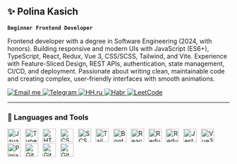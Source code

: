 ## ✨ Polina Kasich

**`Beginner Frontend Developer`**

Frontend developer with a degree in Software Engineering (2024, with honors).
Building responsive and modern UIs with JavaScript (ES6+), TypeScript, React, Redux, Vue 3, CSS/SCSS, Tailwind, and Vite.
Experience with Feature-Sliced Design, REST APIs, authentication, state management, CI/CD, and deployment.
Passionate about writing clean, maintainable code and creating complex, user-friendly interfaces with smooth animations.

<p align="left">
    <a href="mailto:alice.sova@mail.ru">
        <img alt="Email me" title="Send me an email" src="https://custom-icon-badges.demolab.com/badge/-alice.sova@mail.ru-1d4ed8?style=for-the-badge&logo=gmail&logoColor=white"/>
    </a>
    <a href="https://t.me/anilopchisak">
        <img alt="Telegram" title="Message me on Telegram" src="https://custom-icon-badges.demolab.com/badge/-@anilopchisak-1da1f2?style=for-the-badge&logo=telegram&logoColor=white"/>
    </a>
    <a href="https://ufa.hh.ru/resume/86158b7aff0eeacc7c0039ed1f694436694e44">
        <img alt="HH.ru" title="My resume on HH.ru" src="https://custom-icon-badges.demolab.com/badge/-HH.ru-ff0000?style=for-the-badge&logo=hh&logoColor=white"/>
    </a>
    <a href="https://career.habr.com/anilopchisak">
        <img alt="Habr" title="Check my Habr profile" src="https://custom-icon-badges.demolab.com/badge/-Habr-7aa1c5?style=for-the-badge&logo=habr&logoColor=white"/>
    </a>
    <a href="https://leetcode.com/u/anilopchisak/">
        <img alt="LeetCode" title="My LeetCode profile" src="https://custom-icon-badges.demolab.com/badge/-LeetCode-green?style=for-the-badge&logo=leetcode&logoColor=white"/>
    </a>
</p>

---

### 🧰 Languages and Tools

<p>
  <img alt="JavaScript" width="30px" style="margin-right:6px;" src="https://cdn.jsdelivr.net/gh/devicons/devicon/icons/javascript/javascript-plain.svg" />
  <img alt="TypeScript" width="30px" style="margin-right:6px;" src="https://cdn.jsdelivr.net/gh/devicons/devicon/icons/typescript/typescript-plain.svg" />
  <img alt="HTML" width="30px" style="margin-right:6px;" src="https://cdn.jsdelivr.net/gh/devicons/devicon/icons/html5/html5-plain.svg" />
  <img alt="CSS" width="30px" style="margin-right:6px;" src="https://cdn.jsdelivr.net/gh/devicons/devicon/icons/css3/css3-plain.svg" />
  <img alt="SCSS" width="30px" style="margin-right:6px;" src="https://cdn.jsdelivr.net/gh/devicons/devicon/icons/sass/sass-original.svg" />
  <img alt="Tailwind" width="30px" style="margin-right:6px;" src="https://cdn.jsdelivr.net/gh/devicons/devicon/icons/tailwindcss/tailwindcss-original.svg" />
  <img alt="Bootstrap" width="30px" style="margin-right:6px;" src="https://cdn.jsdelivr.net/gh/devicons/devicon/icons/bootstrap/bootstrap-plain.svg" />
  <img alt="React" width="30px" style="margin-right:6px;" src="https://cdn.jsdelivr.net/gh/devicons/devicon/icons/react/react-original.svg" />
  <img alt="Redux" width="30px" style="margin-right:6px;" src="https://cdn.jsdelivr.net/gh/devicons/devicon/icons/redux/redux-original.svg" />
  <img alt="Redux Toolkit" width="30px" style="margin-right:6px;" src="https://cdn.jsdelivr.net/gh/devicons/devicon/icons/redux/redux-original.svg" />
  <img alt="Jest" width="30px" style="margin-right:6px;" src="https://cdn.jsdelivr.net/gh/devicons/devicon/icons/jest/jest-plain.svg" />
  <img alt="Vue3" width="30px" style="margin-right:6px;" src="https://cdn.jsdelivr.net/gh/devicons/devicon/icons/vuejs/vuejs-plain.svg" />
  <img alt="Pinia" width="30px" style="margin-right:6px;" src="https://cdn.jsdelivr.net/gh/devicons/devicon/icons/vuejs/vuejs-original.svg" />
  <img alt="Git" width="30px" style="margin-right:6px;" src="https://cdn.jsdelivr.net/gh/devicons/devicon/icons/git/git-original.svg" />
  <img alt="GitHub" width="30px" style="margin-right:6px;" src="https://cdn.jsdelivr.net/gh/devicons/devicon/icons/github/github-original.svg" />
  <img alt="GitLab" width="30px" style="margin-right:6px;" src="https://cdn.jsdelivr.net/gh/devicons/devicon/icons/gitlab/gitlab-original.svg" />
</p>


